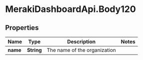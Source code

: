 # MerakiDashboardApi.Body120

## Properties
Name | Type | Description | Notes
------------ | ------------- | ------------- | -------------
**name** | **String** | The name of the organization | 
